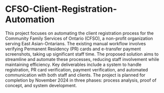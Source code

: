 # CFSO-Client-Registration-Automation

This project focuses on automating the client registration process for the Community Family Services of Ontario (CFSO), a non-profit organization serving East Asian-Ontarians. The existing manual workflow involves verifying Permanent Residency (PR) cards and e-transfer payment screenshots, taking up significant staff time. The proposed solution aims to streamline and automate these processes, reducing staff involvement while maintaining efficiency. Key deliverables include a system to handle registration, PR card verification, payment verification, and automated communication with both staff and clients. The project is planned for completion by November 2024 in three phases: process analysis, proof of concept, and system development.
